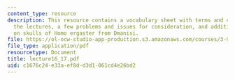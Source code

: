 ```yaml
---
content_type: resource
description: This resource contains a vocabulary sheet with terms and concepts from
  the lectures, a few problems and issues for consideration, and additional notes
  on skulls of Homo ergaster from Dmanisi.
file: https://ol-ocw-studio-app-production.s3.amazonaws.com/courses/3-987-human-origins-and-evolution-spring-2006/c1676c24e33aef8dd3d1061cd4e26bd2_lecture16_17.pdf
file_type: application/pdf
resourcetype: Document
title: lecture16_17.pdf
uid: c1676c24-e33a-ef8d-d3d1-061cd4e26bd2
---
```

